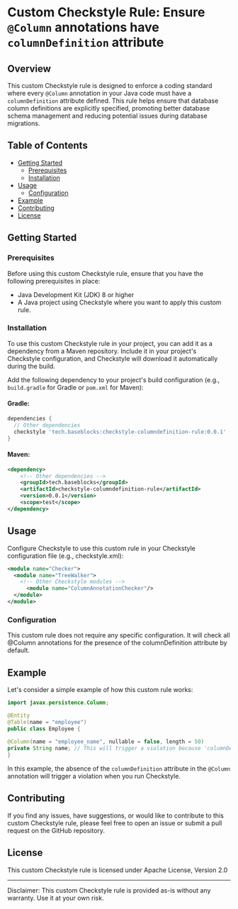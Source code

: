 # Custom Checkstyle Rule: Ensure `@Column` annotations have `columnDefinition` attribute

## Overview

This custom Checkstyle rule is designed to enforce a coding standard where every `@Column` annotation in your Java code
must have a `columnDefinition` attribute defined. This rule helps ensure that database column definitions are explicitly
specified, promoting better database schema management and reducing potential issues during database migrations.

## Table of Contents

- [Getting Started](#getting-started)
    - [Prerequisites](#prerequisites)
    - [Installation](#installation)
- [Usage](#usage)
    - [Configuration](#configuration)
- [Example](#example)
- [Contributing](#contributing)
- [License](#license)

## Getting Started

### Prerequisites

Before using this custom Checkstyle rule, ensure that you have the following prerequisites in place:

- Java Development Kit (JDK) 8 or higher
- A Java project using Checkstyle where you want to apply this custom rule.

### Installation

To use this custom Checkstyle rule in your project, you can add it as a dependency from a Maven repository. Include it
in your project's Checkstyle configuration, and Checkstyle will download it automatically during the build.

Add the following dependency to your project's build configuration (e.g., `build.gradle` for Gradle or `pom.xml` for
Maven):

#### Gradle:

```groovy
dependencies {
  // Other dependencies
  checkstyle 'tech.baseblocks:checkstyle-columndefinition-rule:0.0.1'
}
```
#### Maven:

```xml
<dependency>
    <!-- Other dependencies -->
    <groupId>tech.baseblocks</groupId>
    <artifactId>checkstyle-columndefinition-rule</artifactId>
    <version>0.0.1</version>
    <scope>test</scope>
</dependency>
```
## Usage
Configure Checkstyle to use this custom rule in your Checkstyle configuration file (e.g., checkstyle.xml):
```xml
<module name="Checker">
  <module name="TreeWalker">
    <!-- Other Checkstyle modules -->
      <module name="ColumnAnnotationChecker"/>
  </module>
</module>
```

### Configuration
This custom rule does not require any specific configuration. It will check all @Column annotations for the presence of the columnDefinition attribute by default.

## Example
Let's consider a simple example of how this custom rule works:
```java
import javax.persistence.Column;

@Entity
@Table(name = "employee")
public class Employee {
    
@Column(name = "employee_name", nullable = false, length = 50)
private String name; // This will trigger a violation because 'columnDefinition' is missing.
}
```
In this example, the absence of the `columnDefinition` attribute in the `@Column` annotation will trigger a violation when you run Checkstyle.

## Contributing
If you find any issues, have suggestions, or would like to contribute to this custom Checkstyle rule, please feel free to open an issue or submit a pull request on the GitHub repository.

## License
This custom Checkstyle rule is licensed under Apache License, Version 2.0

---
Disclaimer: This custom Checkstyle rule is provided as-is without any warranty. Use it at your own risk.